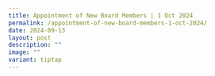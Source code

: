 ```yaml
---
title: Appointment of New Board Members | 1 Oct 2024
permalink: /appointment-of-new-board-members-1-oct-2024/
date: 2024-09-13
layout: post
description: ""
image: ""
variant: tiptap
---
```

